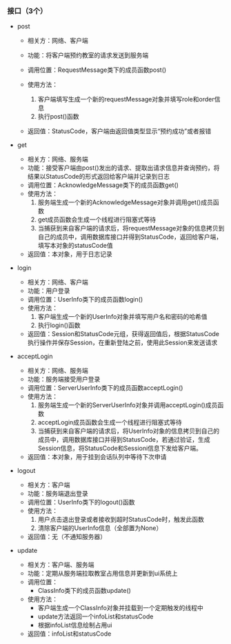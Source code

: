 ### 接口（3个）

* post

    * 相关方：网络、客户端
    * 功能：将客户端预约教室的请求发送到服务端
    * 调用位置：RequestMessage类下的成员函数post()
    * 使用方法：
        1.  客户端填写生成一个新的requestMessage对象并填写role和order信息
        2.  执行post()函数

    *   返回值：StatusCode，客户端由返回值类型显示“预约成功”或者报错
* get

    * 相关方：网络、服务端
    * 功能：接受客户端由post()发出的请求、提取出请求信息并查询预约，将结果以StatusCode的形式返回给客户端并记录到日志
    * 调用位置：AcknowledgeMessage类下的成员函数get()
    * 使用方法：
        1.  服务端生成一个新的AcknowledgeMessage对象并调用get()成员函数
        2.  get成员函数会生成一个线程进行阻塞式等待
        3.  当捕获到来自客户端的请求后，将requestMessage对象的信息拷贝到自己的成员中，调用数据库接口并得到StatusCode，返回给客户端，填写本对象的statusCode值
    * 返回值：本对象，用于日志记录
* login

    * 相关方：网络、客户端
    * 功能：用户登录
    * 调用位置：UserInfo类下的成员函数login()
    * 使用方法：
        1.  客户端生成一个新的UserInfo对象并填写用户名和密码的哈希值
        2.  执行login()函数
    * 返回值：Session和StatusCode元组，获得返回值后，根据StatusCode执行操作并保存Session，在重新登陆之前，使用此Session来发送请求
* acceptLogin

    * 相关方：网络、服务端
    * 功能：服务端接受用户登录
    * 调用位置：ServerUserInfo类下的成员函数acceptLogin()
    * 使用方法：
        1.  服务端生成一个新的ServerUserInfo对象并调用acceptLogin()成员函数
        2.  acceptLogin成员函数会生成一个线程进行阻塞式等待
        3.  当捕获到来自客户端的请求后，将UserInfo对象的信息拷贝到自己的成员中，调用数据库接口并得到StatusCode，若通过验证，生成Session信息，将StatusCode和Sessioni信息下发给客户端。
    * 返回值：本对象，用于挂到会话队列中等待下次申请
* logout

    * 相关方：客户端
    * 功能：服务端退出登录
    * 调用位置：UserInfo类下的logout()函数
    * 使用方法：
        1.  用户点击退出登录或者接收到超时StatusCode时，触发此函数
        2.  清除客户端的UserInfo信息（全部置为None）
    * 返回值：无（不通知服务器）
* update
    * 相关方：客户端、服务端
    * 功能：定期从服务端拉取教室占用信息并更新到ui系统上
    * 调用位置：
        * ClassInfo类下的成员函数update()
    * 使用方法：
        * 客户端生成一个ClassInfo对象并挂载到一个定期触发的线程中
        * update方法返回一个infoList和statusCode
        * 根据infoList信息绘制占用ui
    * 返回值：infoList和statusCode